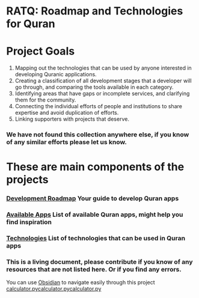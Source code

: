# RATQ: Roadmap and Technologies for Quran

# Project Goals
1. Mapping out the technologies that can be used by anyone interested in developing Quranic applications.
2. Creating a classification of all development stages that a developer will go through, and comparing the tools available in each category.
3. Identifying areas that have gaps or incomplete services, and clarifying them for the community.
4. Connecting the individual efforts of people and institutions to share expertise and avoid duplication of efforts.
5. Linking supporters with projects that deserve.

### We have not found this collection anywhere else, if you know of any similar efforts please let us know.

# These are main components of the projects
### [Development Roadmap](./Development%20Guidelines.md) Your guide to develop Quran apps
### [Available Apps](./Available%20Apps.md) List of available Quran apps, might help you find inspiration
### [Technologies](./Technologies.md) List of technologies that can be used in Quran apps

### This is a living document, please contribute if you know of any resources that are not listed here. Or if you find any errors.

You can use [Obsidian](https://obsidian.md/) to navigate easily through this project
[calculator.py](../../Users/hassa/Desktop/calculator.py)[calculator.py](../../Users/hassa/Desktop/calculator.py)[calculator.py](../../Users/hassa/Desktop/calculator.py)